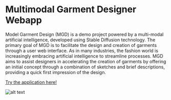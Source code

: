 # Multimodal Garment Designer Webapp

Model Garment Design (MGD) is a demo project powered by a multi-modal artificial intelligence, developed using Stable Diffusion technology. The primary goal of MGD is to facilitate the design and creation of garments through a user web interface.
As in many industries, the fashion world is increasingly embracing artificial intelligence to streamline processes. MGD aims to assist designers in accelerating the creation of garments by offering an initial concept through a combination of sketches and brief descriptions, providing a quick first impression of the design.

[Try the application here!](https://uomolepre-github-io.vercel.app/)

![alt text](image.png)

